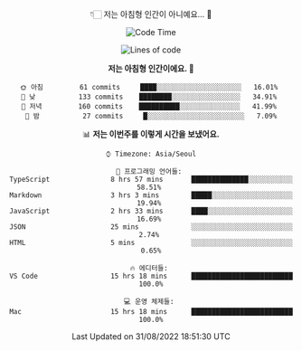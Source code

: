 <div align='center'>
 
👇🏻 저는 아침형 인간이 아니예요... 🙊
 
<!--START_SECTION:waka-->
![Code Time](http://img.shields.io/badge/Code%20Time-1%2C809%20hrs%2025%20mins-blue)

![Lines of code](https://img.shields.io/badge/%EC%A0%80%EB%8A%94%20%EC%97%AC%ED%83%9C%EA%B9%8C%EC%A7%80%20-269%20Thousand%20%EC%A4%84%EC%9D%98%20%EC%BD%94%EB%93%9C%EB%A5%BC%20%EC%9E%91%EC%84%B1%ED%96%88%EC%96%B4%EC%9A%94.-blue)

**저는 아침형 인간이에요. 🐤** 

```text
🌞 아침         61 commits     ████░░░░░░░░░░░░░░░░░░░░░   16.01% 
🌆 낮　         133 commits    ████████░░░░░░░░░░░░░░░░░   34.91% 
🌃 저녁         160 commits    ██████████░░░░░░░░░░░░░░░   41.99% 
🌙 밤　         27 commits     █░░░░░░░░░░░░░░░░░░░░░░░░   7.09%

```


📊 **저는 이번주를 이렇게 시간을 보냈어요.** 

```text
⌚︎ Timezone: Asia/Seoul

💬 프로그래밍 언어들: 
TypeScript               8 hrs 57 mins       ██████████████░░░░░░░░░░░   58.51% 
Markdown                 3 hrs 3 mins        █████░░░░░░░░░░░░░░░░░░░░   19.94% 
JavaScript               2 hrs 33 mins       ████░░░░░░░░░░░░░░░░░░░░░   16.69% 
JSON                     25 mins             ░░░░░░░░░░░░░░░░░░░░░░░░░   2.74% 
HTML                     5 mins              ░░░░░░░░░░░░░░░░░░░░░░░░░   0.65%

🔥 에디터들: 
VS Code                  15 hrs 18 mins      █████████████████████████   100.0%

💻 운영 체제들: 
Mac                      15 hrs 18 mins      █████████████████████████   100.0%

```


 Last Updated on 31/08/2022 18:51:30 UTC
<!--END_SECTION:waka-->
 </div>
<!---
Emewjin/Emewjin is a ✨ special ✨ repository because its `README.md` (this file) appears on your GitHub profile.
You can click the Preview link to take a look at your changes.
--->
